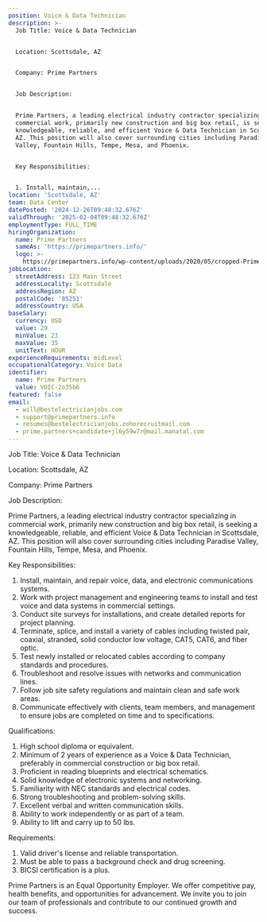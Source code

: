 ```yaml
---
position: Voice & Data Technician
description: >-
  Job Title: Voice & Data Technician


  Location: Scottsdale, AZ


  Company: Prime Partners


  Job Description:


  Prime Partners, a leading electrical industry contractor specializing in
  commercial work, primarily new construction and big box retail, is seeking a
  knowledgeable, reliable, and efficient Voice & Data Technician in Scottsdale,
  AZ. This position will also cover surrounding cities including Paradise
  Valley, Fountain Hills, Tempe, Mesa, and Phoenix.


  Key Responsibilities:


  1. Install, maintain,...
location: 'Scottsdale, AZ'
team: Data Center
datePosted: '2024-12-26T09:48:32.676Z'
validThrough: '2025-02-04T09:48:32.676Z'
employmentType: FULL_TIME
hiringOrganization:
  name: Prime Partners
  sameAs: 'https://primepartners.info/'
  logo: >-
    https://primepartners.info/wp-content/uploads/2020/05/cropped-Prime-Partners-Logo-NO-BG-1-1.png
jobLocation:
  streetAddress: 123 Main Street
  addressLocality: Scottsdale
  addressRegion: AZ
  postalCode: '85251'
  addressCountry: USA
baseSalary:
  currency: USD
  value: 29
  minValue: 23
  maxValue: 35
  unitText: HOUR
experienceRequirements: midLevel
occupationalCategory: Voice Data
identifier:
  name: Prime Partners
  value: VOIC-2o35b6
featured: false
email:
  - will@bestelectricianjobs.com
  - support@primepartners.info
  - resumes@bestelectricianjobs.zohorecruitmail.com
  - prime.partners+candidate+jl6y59w7r@mail.manatal.com
---
```




Job Title: Voice & Data Technician

Location: Scottsdale, AZ

Company: Prime Partners

Job Description:

Prime Partners, a leading electrical industry contractor specializing in commercial work, primarily new construction and big box retail, is seeking a knowledgeable, reliable, and efficient Voice & Data Technician in Scottsdale, AZ. This position will also cover surrounding cities including Paradise Valley, Fountain Hills, Tempe, Mesa, and Phoenix.

Key Responsibilities:

1. Install, maintain, and repair voice, data, and electronic communications systems.
2. Work with project management and engineering teams to install and test voice and data systems in commercial settings.
3. Conduct site surveys for installations, and create detailed reports for project planning.
4. Terminate, splice, and install a variety of cables including twisted pair, coaxial, stranded, solid conductor low voltage, CAT5, CAT6, and fiber optic.
5. Test newly installed or relocated cables according to company standards and procedures.
6. Troubleshoot and resolve issues with networks and communication lines.
7. Follow job site safety regulations and maintain clean and safe work areas.
8. Communicate effectively with clients, team members, and management to ensure jobs are completed on time and to specifications.

Qualifications:

1. High school diploma or equivalent.
2. Minimum of 2 years of experience as a Voice & Data Technician, preferably in commercial construction or big box retail.
3. Proficient in reading blueprints and electrical schematics.
4. Solid knowledge of electronic systems and networking.
5. Familiarity with NEC standards and electrical codes.
6. Strong troubleshooting and problem-solving skills.
7. Excellent verbal and written communication skills.
8. Ability to work independently or as part of a team.
9. Ability to lift and carry up to 50 lbs.

Requirements:

1. Valid driver's license and reliable transportation.
2. Must be able to pass a background check and drug screening.
3. BICSI certification is a plus.

Prime Partners is an Equal Opportunity Employer. We offer competitive pay, health benefits, and opportunities for advancement. We invite you to join our team of professionals and contribute to our continued growth and success.

